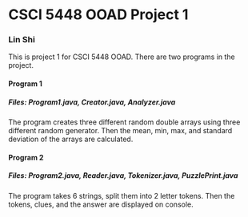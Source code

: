 # CSCI 5448 OOAD Project 1
### Lin Shi
This is project 1 for CSCI 5448 OOAD. There are two programs in the project.

#### Program 1
##### Files: Program1.java, Creator.java, Analyzer.java
The program creates three different random double arrays using three different random generator. Then the mean, min, max, and standard deviation of the arrays are calculated.

#### Program 2
##### Files: Program2.java, Reader.java, Tokenizer.java, PuzzlePrint.java
The program takes 6 strings, split them into 2 letter tokens. Then the tokens, clues, and the answer are displayed on console. 
